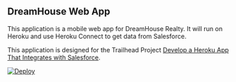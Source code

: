 DreamHouse Web App
------------------

This application is a mobile web app for DreamHouse Realty. It will run on Heroku and use Heroku Connect to get data from Salesforce.

This application is designed for the Trailhead Project [Develop a Heroku App That Integrates with Salesforce](https://trailhead.salesforce.com/content/learn/projects/develop-heroku-applications).

<a href="https://heroku.com/deployhttps://heroku.com/deploy?template=https://github.com/karsonleunghkt/intro-to-heroku">
  <img src="https://www.herokucdn.com/deploy/button.svg" alt="Deploy">
</a>
